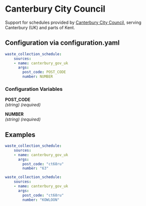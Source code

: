 # Canterbury City Council

Support for schedules provided by [Canterbury City Council](https://www.canterbury.gov.uk/bins-and-waste/find-your-bin-collection-dates/), serving Canterbury (UK) and parts of Kent.

## Configuration via configuration.yaml

```yaml
waste_collection_schedule:
    sources:
    - name: canterbury_gov_uk
      args:
        post_code: POST_CODE
        number: NUMBER

```

### Configuration Variables

**POST_CODE**<br>
*(string) (required)*

**NUMBER**<br>
*(string) (required)*


## Examples

```yaml
waste_collection_schedule:
    sources:
    - name: canterbury_gov_uk
      args:
        post_code: "ct68ru"
        number: "63"
```
 
```yaml
waste_collection_schedule:
    sources:
    - name: canterbury_gov_uk
      args:
        post_code: "ct68ru"
        number: "KOWLOON"
```
